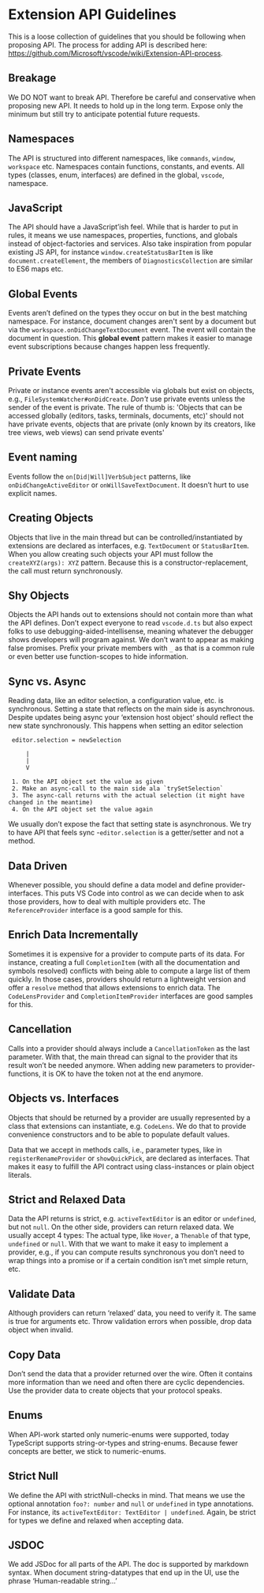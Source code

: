 Extension API Guidelines
=

This is a loose collection of guidelines that you should be following when proposing API. The process for adding API is described here: https://github.com/Microsoft/vscode/wiki/Extension-API-process. 



Breakage
-
We DO NOT want to break API. Therefore be careful and conservative when proposing new API. It needs to hold up in the long term. Expose only the minimum but still try to anticipate potential future requests. 

Namespaces
-
The API is structured into different namespaces, like `commands`, `window`, `workspace` etc. Namespaces contain functions, constants, and events. All types (classes, enum, interfaces) are defined in the global, `vscode`, namespace.

JavaScript
-
The API should have a JavaScript’ish feel. While that is harder to put in rules, it means we use namespaces, properties, functions, and globals instead of object-factories and services. Also take inspiration from popular existing JS API, for instance `window.createStatusBarItem` is like `document.createElement`, the members of `DiagnosticsCollection` are similar to ES6 maps etc. 

Global Events
-
Events aren’t defined on the types they occur on but in the best matching namespace. For instance, document changes aren't sent by a document but via the `workspace.onDidChangeTextDocument` event. The event will contain the document in question. This **global event** pattern makes it easier to manage event subscriptions because changes happen less frequently. 

Private Events
-
Private or instance events aren't accessible via globals but exist on objects, e.g., `FileSystemWatcher#onDidCreate`.  *Don't* use private events unless the sender of the event is private. The rule of thumb is: 'Objects that can be accessed globally (editors, tasks, terminals, documents, etc)' should not have private events, objects that are private (only known by its creators, like tree views, web views) can send private events' 

Event naming
-
Events follow the `on[Did|Will]VerbSubject` patterns, like `onDidChangeActiveEditor` or `onWillSaveTextDocument`. It doesn’t hurt to use explicit names.  

Creating Objects
-
Objects that live in the main thread but can be controlled/instantiated by extensions are declared as interfaces, e.g. `TextDocument` or `StatusBarItem`. When you allow creating such objects your API must follow the `createXYZ(args): XYZ` pattern. Because this is a constructor-replacement, the call must return synchronously. 

Shy Objects
-
Objects the API hands out to extensions should not contain more than what the API defines. Don’t expect everyone to read `vscode.d.ts` but also expect folks to use debugging-aided-intellisense, meaning whatever the debugger shows developers will program against. We don’t want to appear as making false promises. Prefix your private members with `_` as that is a common rule or even better use function-scopes to hide information.

Sync vs. Async
-
Reading data, like an editor selection, a configuration value, etc. is synchronous. Setting a state that reflects on the main side is asynchronous. Despite updates being async your ‘extension host object’ should reflect the new state synchronously. This happens when setting an editor selection

```
 editor.selection = newSelection
 
     |
     |
     V
     
 1. On the API object set the value as given
 2. Make an async-call to the main side ala `trySetSelection`
 3. The async-call returns with the actual selection (it might have changed in the meantime)
 4. On the API object set the value again
```

We usually don’t expose the fact that setting state is asynchronous. We try to have API that feels sync -`editor.selection` is a getter/setter and not a method. 


Data Driven
-
Whenever possible, you should define a data model and define provider-interfaces. This puts VS Code into control as we can decide when to ask those providers, how to deal with multiple providers etc. The `ReferenceProvider` interface is a good sample for this.

Enrich Data Incrementally
-
Sometimes it is expensive for a provider to compute parts of its data. For instance, creating a full `CompletionItem` (with all the documentation and symbols resolved) conflicts with being able to compute a large list of them quickly. In those cases, providers should return a lightweight version and offer a `resolve` method that allows extensions to enrich data. The `CodeLensProvider` and `CompletionItemProvider` interfaces are good samples for this.

Cancellation
-
Calls into a provider should always include a `CancellationToken` as the last parameter. With that, the main thread can signal to the provider that its result won’t be needed anymore. When adding new parameters to provider-functions, it is OK to have the token not at the end anymore. 

Objects vs. Interfaces
-
Objects that should be returned by a provider are usually represented by a class that extensions can instantiate, e.g. `CodeLens`. We do that to provide convenience constructors and to be able to populate default values. 

Data that we accept in methods calls, i.e., parameter types, like in `registerRenameProvider` or `showQuickPick`, are declared as interfaces. That makes it easy to fulfill the API contract using class-instances or plain object literals.


Strict and Relaxed Data
-
Data the API returns is strict, e.g. `activeTextEditor` is an editor or `undefined`, but not `null`. On the other side, providers can return relaxed data. We usually accept 4 types: The actual type, like `Hover`, a `Thenable` of that type, `undefined` or `null`. With that we want to make it easy to implement a provider, e.g., if you can compute results synchronous you don’t need to wrap things into a promise or if a certain condition isn’t met simple return, etc. 

Validate Data
-
Although providers can return ‘relaxed’ data, you need to verify it. The same is true for arguments etc. Throw validation errors when possible, drop data object when invalid. 

Copy Data
-
Don’t send the data that a provider returned over the wire. Often it contains more information than we need and often there are cyclic dependencies. Use the provider data to create objects that your protocol speaks.

Enums
-
When API-work started only numeric-enums were supported, today TypeScript supports string-or-types and string-enums. Because fewer concepts are better, we stick to numeric-enums. 

Strict Null
-
We define the API with strictNull-checks in mind. That means we use the optional annotation `foo?: number` and `null` or `undefined` in type annotations. For instance, its `activeTextEditor: TextEditor | undefined`. Again, be strict for types we define and relaxed when accepting data.

JSDOC
-
We add JSDoc for all parts of the API. The doc is supported by markdown syntax. When document string-datatypes that end up in the UI, use the phrase ‘Human-readable string…’

